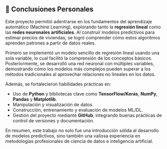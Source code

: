 ## 📝 Conclusiones Personales

Este proyecto permitió adentrarse en los fundamentos del aprendizaje automático (Machine Learning), explorando tanto la **regresión lineal** como las **redes neuronales artificiales**. Al construir modelos predictivos para estimar precios de viviendas, se logró comprender cómo estos algoritmos aprenden patrones a partir de datos reales.

Primero se implementó un modelo sencillo de regresión lineal usando una sola variable, lo cual facilitó la comprensión de los conceptos básicos. Posteriormente, se desarrolló una red neuronal con múltiples variables, demostrando cómo los modelos más complejos pueden superar a los métodos tradicionales al aprovechar relaciones no lineales en los datos.

Además, se fortalecieron habilidades prácticas en:
- Uso de **Python** y bibliotecas clave como **TensorFlow/Keras**, **NumPy**, **Pandas** y **Matplotlib**.
- Manipulación y visualización de datos.
- Construcción, entrenamiento y evaluación de modelos ML/DL.
- Gestión del proyecto mediante **GitHub**, integrando buenas prácticas de control de versiones y documentación.

En resumen, este trabajo no solo fue una introducción sólida al desarrollo de modelos predictivos, sino también una valiosa experiencia en metodologías profesionales de ciencia de datos e inteligencia artificial.
